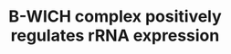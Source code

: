 ---
annotations:
- type: Pathway Ontology
  value: non-coding RNA pathway
- type: Pathway Ontology
  value: transcription pathway
authors:
- ReactomeTeam
- Mkutmon
description: The B-WICH complex is a large 3 Mdalton complex containing SMARCA5 (SNF2H),
  BAZ1B (WSTF), ERCC6 (CSB), MYO1C (Nuclear myosin 1c), SF3B1, DEK, MYBBP1A, and DDX21
  (Cavellan et al. 2006, Percipalle et al. 2006, Vintermist et al. 2001, Sarshad et
  al. 2013, Shen et al. 2013, reviewed in Percipalle and Farrants 2006). B-WICH is
  found at active rRNA genes as well as at 5S rRNA and 7SL RNA genes. B-WICH appears
  to remodel chromatin and recruit histone acetyltransferases that modify histones
  to transcriptionally active states.  View original pathway at [http://www.reactome.org/PathwayBrowser/#DIAGRAM=5250924
  Reactome].
last-edited: 2021-01-25
organisms:
- Homo sapiens
redirect_from:
- /index.php/Pathway:WP3819
- /instance/WP3819
schema-jsonld:
- '@context': https://schema.org/
  '@id': https://wikipathways.github.io/pathways/WP3819.html
  '@type': Dataset
  creator:
    '@type': Organization
    name: WikiPathways
  description: The B-WICH complex is a large 3 Mdalton complex containing SMARCA5
    (SNF2H), BAZ1B (WSTF), ERCC6 (CSB), MYO1C (Nuclear myosin 1c), SF3B1, DEK, MYBBP1A,
    and DDX21 (Cavellan et al. 2006, Percipalle et al. 2006, Vintermist et al. 2001,
    Sarshad et al. 2013, Shen et al. 2013, reviewed in Percipalle and Farrants 2006).
    B-WICH is found at active rRNA genes as well as at 5S rRNA and 7SL RNA genes.
    B-WICH appears to remodel chromatin and recruit histone acetyltransferases that
    modify histones to transcriptionally active states.  View original pathway at
    [http://www.reactome.org/PathwayBrowser/#DIAGRAM=5250924 Reactome].
  keywords:
  - SL1
  - 'POLR1D '
  - KAT2B
  - 'HIST1H2BD '
  - 'H2AFX '
  - SF3B1
  - MYBBP1A
  - 'HIST1H3A '
  - 'TBP '
  - DEK
  - 'HIST2H2AA3 '
  - 'HIST1H2BM '
  - B-WICH:rDNA
  - 'SMARCA5 '
  - 'H3F3A '
  - rDNA Promoter
  - GSK3B
  - 'TAF1A '
  - 'POLR2H '
  - 'POLR1A '
  - EP300
  - ERCC6 dimer
  - Promoter:SL1:RNA
  - 'HIST2H3A '
  - CoA-SH
  - 'HIST2H2BE '
  - 'KAT2B '
  - 'ACTB(1-375) '
  - 'MYBBP1A '
  - SMARCA5
  - 'HIST1H2AC '
  - 'H2AFZ '
  - DDX21
  - 'rDNA Promoter '
  - 'TWISTNB '
  - Promoter:KAT2B:KAT2A:EP300
  - 'HIST1H2BL '
  - 'HIST1H2BH '
  - 'H2BFS '
  - Pol I
  - 'POLR2F '
  - 'AcK10-H3F3A '
  - 'POLR2E '
  - Nucleosome (H3K9ac)
  - KAT2A
  - 'BAZ1B '
  - BAZ1B
  - 'HIST1H2AJ '
  - 'DEK '
  - 'CD3EAP '
  - MYO1C:ACTB
  - 'HIST1H2BO '
  - 'TAF1B '
  - 'HIST1H2BJ '
  - 'HIST1H4 '
  - 'POLR1B '
  - Ac-CoA
  - 'H2AFB1 '
  - 'HIST1H2BN '
  - 'HIST1H2AB '
  - 'DDX21 '
  - 'HIST1H2BK '
  - 'HIST1H2AD '
  - 'POLR2K '
  - 'HIST1H2BB '
  - Nucleosome
  - 'HIST2H2AC '
  - 'H2AFJ '
  - 'KAT2A '
  - 'ZNRD1 '
  - 'POLR1C '
  - 'POLR1E '
  - ACTB(1-375)
  - 'SF3B1 '
  - 'H2AFV '
  - 'MYO1C-3 '
  - RNA Polymerase I
  - 'Ack10-HIST2H3A '
  - 'HIST1H2BC '
  - 'POLR2L '
  - 'Ack10-HIST1H3A '
  - 'TAF1D '
  - 'ERCC6 '
  - Holoenzyme
  - 'HIST3H2BB '
  - 'HIST1H2BA '
  - 'TAF1C '
  - 'EP300 '
  license: CC0
  name: B-WICH complex positively regulates rRNA expression
seo: CreativeWork
title: B-WICH complex positively regulates rRNA expression
wpid: WP3819
---
